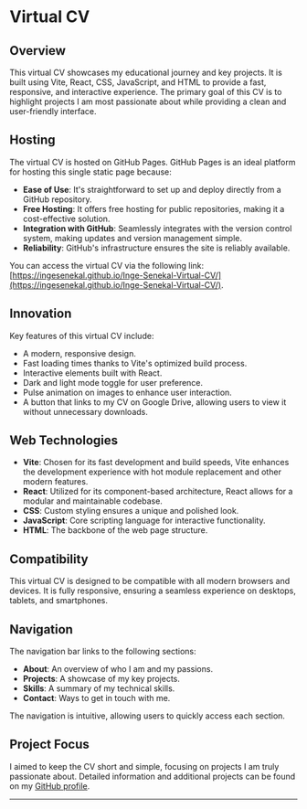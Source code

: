# Virtual CV

## Overview
This virtual CV showcases my educational journey and key projects. It is built using Vite, React, CSS, JavaScript, and HTML to provide a fast, responsive, and interactive experience. The primary goal of this CV is to highlight projects I am most passionate about while providing a clean and user-friendly interface.

## Hosting
The virtual CV is hosted on GitHub Pages. GitHub Pages is an ideal platform for hosting this single static page because:
- **Ease of Use**: It's straightforward to set up and deploy directly from a GitHub repository.
- **Free Hosting**: It offers free hosting for public repositories, making it a cost-effective solution.
- **Integration with GitHub**: Seamlessly integrates with the version control system, making updates and version management simple.
- **Reliability**: GitHub's infrastructure ensures the site is reliably available.

You can access the virtual CV via the following link: [https://ingesenekal.github.io/Inge-Senekal-Virtual-CV/](https://ingesenekal.github.io/Inge-Senekal-Virtual-CV/).

## Innovation
Key features of this virtual CV include:
- A modern, responsive design.
- Fast loading times thanks to Vite's optimized build process.
- Interactive elements built with React.
- Dark and light mode toggle for user preference.
- Pulse animation on images to enhance user interaction.
- A button that links to my CV on Google Drive, allowing users to view it without unnecessary downloads.

## Web Technologies
- **Vite**: Chosen for its fast development and build speeds, Vite enhances the development experience with hot module replacement and other modern features.
- **React**: Utilized for its component-based architecture, React allows for a modular and maintainable codebase.
- **CSS**: Custom styling ensures a unique and polished look.
- **JavaScript**: Core scripting language for interactive functionality.
- **HTML**: The backbone of the web page structure.

## Compatibility
This virtual CV is designed to be compatible with all modern browsers and devices. It is fully responsive, ensuring a seamless experience on desktops, tablets, and smartphones.

## Navigation
The navigation bar links to the following sections:
- **About**: An overview of who I am and my passions.
- **Projects**: A showcase of my key projects.
- **Skills**: A summary of my technical skills.
- **Contact**: Ways to get in touch with me.

The navigation is intuitive, allowing users to quickly access each section.

## Project Focus
I aimed to keep the CV short and simple, focusing on projects I am truly passionate about. Detailed information and additional projects can be found on my [GitHub profile](https://github.com/IngeSenekal).

---


